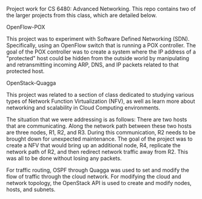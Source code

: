 Project work for CS 6480: Advanced Networking. This repo contains two of the larger projects from this class, which are detailed below.

OpenFlow-POX

This project was to experiment with Software Defined Networking (SDN). Specifically, using an OpenFlow switch that is running a POX controller. The goal of the POX controller was to create a system where the IP address of a "protected" host could be hidden from the outside world by manipulating and retransmitting incoming ARP, DNS, and IP packets related to that protected host.

OpenStack-Quagga

This project was related to a section of class dedicated to studying various types of Network Function Virtualization (NFV), as well as learn more about networking and scalability in Cloud Computing environments. 

The situation that we were addressing is as follows: There are two hosts that are communicating. Along the network path between these two hosts are three nodes, R1, R2, and R3. During this communication, R2 needs to be brought down for unexpected maintenance. The goal of the project was to create a NFV that would bring up an additional node, R4, replicate the network path of R2, and then redirect network traffic away from R2. This was all to be done without losing any packets.

For traffic routing, OSPF through Quagga was used to set and modify the flow of traffic through the cloud network. For modifying the cloud and network topology, the OpenStack API is used to create and modify nodes, hosts, and subnets.